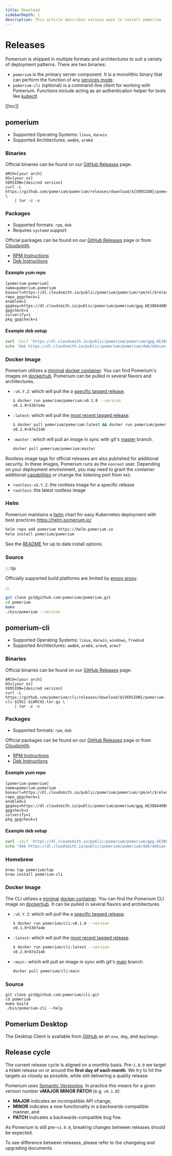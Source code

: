 ```yaml
---
title: Download
sidebarDepth: 1
description: This article describes various ways to install pomerium
---
```


# Releases

Pomerium is shipped in multiple formats and architectures to suit a variety of deployment patterns. There are two binaries:

- `pomerium` is the primary server component. It is a monolithic binary that can perform the function of any [services mode](/reference/readme.md#service-mode).
- `pomerium-cli` (optional) is a command-line client for working with Pomerium.  Functions include acting as an authentication helper for tools like [kubectl](/docs/k8s/readme.md).


[[toc]]


## pomerium

- Supported Operating Systems: `linux`, `darwin`
- Supported Architectures: `amd64`, `arm64`

### Binaries

Official binaries can be found on our [GitHub Releases](https://github.com/pomerium/pomerium/releases) page.

```shell
ARCH=[your arch]
OS=[your os]
VERSION=[desired version]
curl -L https://github.com/pomerium/pomerium/releases/download/${VERSION}/pomerium-${OS}-${ARCH}.tar.gz \
    | tar -z -x
```

### Packages

- Supported formats: `rpm`, `deb`
- Requires `systemd` support

Official packages can be found on our [GitHub Releases](https://github.com/pomerium/pomerium/releases) page or from [Cloudsmith](https://cloudsmith.io/~pomerium/repos/pomerium/packages/).

- [RPM Instructions](https://cloudsmith.io/~pomerium/repos/pomerium/setup/#formats-rpm)
- [Deb Instructions](https://cloudsmith.io/~pomerium/repos/pomerium/setup/#formats-deb)

#### Example yum repo

```
[pomerium-pomerium]
name=pomerium-pomerium
baseurl=https://dl.cloudsmith.io/public/pomerium/pomerium/rpm/el/$releasever/$basearch
repo_gpgcheck=1
enabled=1
gpgkey=https://dl.cloudsmith.io/public/pomerium/pomerium/gpg.6E388440B94E1407.key
gpgcheck=1
sslverify=1
pkg_gpgcheck=1
```
#### Example deb setup

```bash
curl -1sLf 'https://dl.cloudsmith.io/public/pomerium/pomerium/gpg.6E388440B94E1407.key' | apt-key add -
echo "deb https://dl.cloudsmith.io/public/pomerium/pomerium/deb/debian buster main" > /etc/apt/sources.list.d/pomerium-pomerium.list
```

### Docker Image

Pomerium utilizes a [minimal](https://github.com/GoogleContainerTools/distroless) [docker container](https://www.docker.com/resources/what-container). You can find Pomerium's images on [dockerhub](https://hub.docker.com/r/pomerium/pomerium). Pomerium can be pulled in several flavors and architectures.

- `:vX.Y.Z`: which will pull the a [specific tagged release](https://github.com/pomerium/pomerium/tags).

  ```bash
  $ docker run pomerium/pomerium:v0.1.0 --version
  v0.1.0+53bfa4e
  ```

- `:latest`: which will pull the [most recent tagged release](https://github.com/pomerium/pomerium/releases).

  ```bash
  $ docker pull pomerium/pomerium:latest && docker run pomerium/pomerium:latest --version
  v0.2.0+87e214b
  ```

- `:master` : which will pull an image in sync with git's [master](https://github.com/pomerium/pomerium/tree/master) branch.

  ```bash
  docker pull pomerium/pomerium:master
  ```

Rootless image tags for official releases are also published for additional security.  In these images, Pomerium runs as the `nonroot` user.  Depending on your deployment environment, you may need to grant the container additional [capabilities](https://linux-audit.com/linux-capabilities-hardening-linux-binaries-by-removing-setuid/) or change the listening port from `443`.

- `rootless-vX.Y.Z`: the rootless image for a specific release
- `rootless`: the latest rootless image

### Helm

Pomerium maintains a [helm](https://helm.sh) chart for easy Kubernetes deployment with best practices <https://helm.pomerium.io/>

```bash
helm repo add pomerium https://helm.pomerium.io
helm install pomerium/pomerium
```

See the [README](https://github.com/pomerium/pomerium-helm/blob/master/charts/pomerium/README.md) for up to date install options.

### Source

::: tip

Officially supported build platforms are limited by [envoy proxy](https://www.envoyproxy.io/).

:::

```bash
git clone git@github.com:pomerium/pomerium.git
cd pomerium
make
./bin/pomerium --version
```

## pomerium-cli

- Supported Operating Systems: `linux`, `darwin`, `windows`, `freebsd`
- Supported Architectures: `amd64`, `arm64`, `armv6`, `armv7`

### Binaries

Official binaries can be found on our [GitHub Releases](https://github.com/pomerium/cli/releases) page.

```shell
ARCH=[your arch]
OS=[your os]
VERSION=[desired version]
curl -L https://github.com/pomerium/cli/releases/download/${VERSION}/pomerium-cli-${OS}-${ARCH}.tar.gz \
    | tar -z -x
```

### Packages

- Supported formats: `rpm`, `deb`

Official packages can be found on our [GitHub Releases](https://github.com/pomerium/cli/releases) page or from [Cloudsmith](https://cloudsmith.io/~pomerium/repos/pomerium/packages/).

- [RPM Instructions](https://cloudsmith.io/~pomerium/repos/pomerium/setup/#formats-rpm)
- [Deb Instructions](https://cloudsmith.io/~pomerium/repos/pomerium/setup/#formats-deb)

#### Example yum repo

```
[pomerium-pomerium]
name=pomerium-pomerium
baseurl=https://dl.cloudsmith.io/public/pomerium/pomerium/rpm/el/$releasever/$basearch
repo_gpgcheck=1
enabled=1
gpgkey=https://dl.cloudsmith.io/public/pomerium/pomerium/gpg.6E388440B94E1407.key
gpgcheck=1
sslverify=1
pkg_gpgcheck=1
```
#### Example deb setup

```bash
curl -1sLf 'https://dl.cloudsmith.io/public/pomerium/pomerium/gpg.6E388440B94E1407.key' | apt-key add -
echo "deb https://dl.cloudsmith.io/public/pomerium/pomerium/deb/debian buster main" > /etc/apt/sources.list.d/pomerium-pomerium.list
```
### Homebrew

```shell
brew tap pomerium/tap
brew install pomerium-cli
```
### Docker Image

The CLI utilizes a [minimal](https://github.com/GoogleContainerTools/distroless) [docker container](https://www.docker.com/resources/what-container). You can find the Pomerium CLI image on [dockerhub](https://hub.docker.com/r/pomerium/cli). It can be pulled in several flavors and architectures.

- `:vX.Y.Z`: which will pull the a [specific tagged release](https://github.com/pomerium/cli/tags).

  ```bash
  $ docker run pomerium/cli:v0.1.0 --version
  v0.1.0+53bfa4e
  ```

- `:latest`: which will pull the [most recent tagged release](https://github.com/pomerium/cli/releases).

  ```bash
  $ docker run pomerium/cli:latest --version
  v0.2.0+87e214b
  ```

- `:main` : which will pull an image in sync with git's [main](https://github.com/pomerium/pomerium/tree/main) branch.

  ```bash
  docker pull pomerium/cli:main
  ```
### Source

```shell
git clone git@github.com:pomerium/cli.git
cd pomerium
make build
./bin/pomerium-cli --help
```

## Pomerium Desktop

The Desktop Client is available from [GitHub](https://github.com/pomerium/desktop-client/releases) as an `exe`, `dmg`, and `AppImage`.

## Release cycle

The current release cycle is aligned on a monthly basis. Pre-`1.0.0` we target a `MINOR` release on or around the **first day of each month**. We try to hit the targets as closely as possible, while still delivering a quality release.

Pomerium uses [Semantic Versioning](https://semver.org/). In practice this means for a given version number **vMAJOR**.**MINOR**.**PATCH** (e.g. `v0.1.0`):

- **MAJOR** indicates an incompatible API change,
- **MINOR** indicates a new functionality in a backwards-compatible manner, and
- **PATCH** indicates a backwards-compatible bug fixe.

As Pomerium is still pre-`v1.0.0`, breaking changes between releases should be expected.

To see difference between releases, please refer to the changelog and upgrading documents.
